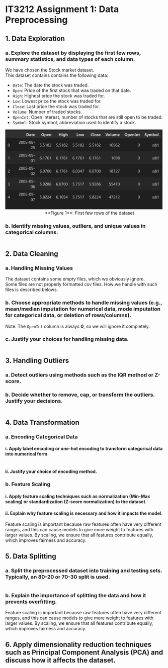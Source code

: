 # IT3212 Assignment 1: Data Preprocessing

<!-- Create a table of contents here) -->

## 1. Data Exploration

### a. Explore the dataset by displaying the first few rows, summary statistics, and data types of each column.

We have chosen the Stock market dataset.\
This dataset contains contains the following data:
- ``Date``: The date the stock was traded.
- ``Open``: Price of the first stock that was traded on that date.
- ``High``: Highest price the stock was traded for.
- ``Low``: Lowest price the stock was traded for.
- ``Close``: Last price the stock was traded for.
- ``Volume``: Number of traded stocks.
- ``OpenInt``: Open interest, number of stocks that are still open to be traded.
- ``Symbol``: Stock symbol, abbreviation used to identify a stock.

<img src="img/first_few_rows.png" First few rows of the dataset width="500">
&nbsp; &nbsp; &nbsp; &nbsp; &nbsp; &nbsp; &nbsp; &nbsp; &nbsp; &nbsp; &nbsp; &nbsp; &nbsp; &nbsp; &nbsp; &nbsp; **Figure 1**: First few rows of the dataset


### b. Identify missing values, outliers, and unique values in categorical columns.

```py
```


## 2. Data Cleaning

### a. Handling Missing Values

The dataset contains some empty files, which we obviously ignore.\
Some files are not properly formatted csv files. How we handle with such files is described belows.

### b. Choose appropriate methods to handle missing values (e.g., mean/median imputation for numerical data, mode imputation for categorical data, or deletion of rows/columns).

Note: The ``OpenInt`` column is always **0**, so we will ignore it completely.

### c. Justify your choices for handling missing data.

```py
```


## 3. Handling Outliers

### a. Detect outliers using methods such as the IQR method or Z-score.



### b. Decide whether to remove, cap, or transform the outliers. Justify your decisions.

```py
```


## 4. Data Transformation

### a. Encoding Categorical Data

#### i. Apply label encoding or one-hot encoding to transform categorical data into numerical form.

```py
```

#### ii. Justify your choice of encoding method.



### b. Feature Scaling

#### i. Apply feature scaling techniques such as normalization (Min-Max scaling) or standardization (Z-score normalization) to the dataset.



#### ii. Explain why feature scaling is necessary and how it impacts the model.

Feature scaling is important because raw features often have very different ranges, and this can cause models to give more weight to features with larger values. By scaling, we ensure that all features contribute equally, which improves fairness and accuracy.

## 5. Data Splitting

### a. Split the preprocessed dataset into training and testing sets. Typically, an 80-20 or 70-30 split is used.

```py
```

### b. Explain the importance of splitting the data and how it prevents overfitting.

Feature scaling is important because raw features often have very different ranges, and this can cause models to give more weight to features with larger values. By scaling, we ensure that all features contribute equally, which improves fairness and accuracy.


## 6. Apply dimensionality reduction techniques such as Principal Component Analysis (PCA) and discuss how it affects the dataset.

```py
```